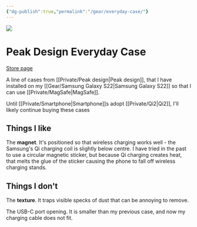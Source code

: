 ```yaml
---
{"dg-publish":true,"permalink":"/gear/everyday-case/"}
---
```


![](https://cdn.shopify.com/s/files/1/2986/1172/products/1-LIGHTBOX-Case-Samsung-S21-01_1024x1024.jpg?v=1643755734)

# Peak Design Everyday Case

[Store page](https://www.peakdesign.com/products/everyday-case-samsung)

A line of cases from [[Private/Peak design\|Peak design]], that I have installed on my [[Gear/Samsung Galaxy S22\|Samsung Galaxy S22]] so that I can use [[Private/MagSafe\|MagSafe]].

Until [[Private/Smartphone\|Smartphone]]s adopt [[Private/Qi2\|Qi2]], I'll likely continue buying these cases

## Things I like

The **magnet**. It's positioned so that wireless charging works well - the Samsung's Qi charging coil is slightly below centre. I have tried in the past to use a circular magnetic sticker, but because Qi charging creates heat, that melts the glue of the sticker causing the phone to fall off wireless charging stands.

## Things I don't

The **texture**. It traps visible specks of dust that can be annoying to remove.

The USB-C port opening. It is smaller than my previous case, and now my charging cable does not fit.
